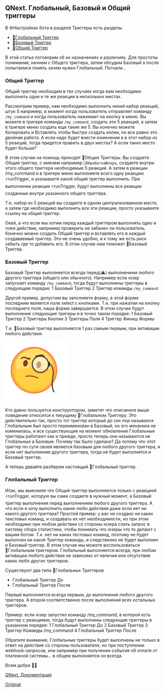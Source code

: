 ## QNext. Глобальный, Базовый и Общий триггеры

В ⚙️Настройках бота в разделе Триггеры есть разделы
* [🤖Глобальный Триггер](#глобальныи-триггер)
* [🔗Базовый Триггер ](#базовыи-триггер)
* [🔗Общий Триггер](#общии-триггер)

В этой статье поговорим об их назначениях и различиях.  Для простоты понимания, начнем с Общего триггера, затем обсудим Базовый а после попытаемся понять зачем нужен Глобальный. Погнали...
### Общий Триггер

Общий триггер необходим в тех случаях когда вам необходимо выполнить одни и те же реакции в нескольких местах.

Рассмотрим пример, нам необходимо выполнить некий набор реакций, штук 5 например, в момент когда пользователь отправляет команду `/my_command` и когда пользователь нажимает на кнопку в меню. Вы можете в тригере команды `/my_command`, создать эти 5 реакций, а затем в тригере меню создать еще такие же 5. Вы конечно можете Копировать и Вставлять чтобы быстро создать копии, но все равно это двойная работа. А если надо будет внести изменения в в этот набор из 5 реакций, тогда придется править в двух местах? А если таких место будет больше?

В этом случае на помощь приходят 🔗Общие Триггеры. Вы создаете Общий триггер, с именем например `🔗ОбработкаЮзера`, создаете внутри этого общего триггера необходимые 5 реакций. А затем в реакции /my_command и в тригере меню выполняете всего одну реакцию ⚡️runTrigger, и указываете какой общий триггер выполнить. При выполнении реакции ⚡️runTrigger, будут выполнены все реакции созданные внутри указанного общего триггера. 

Т.е. набор из 5 реакций вы создаете в одном централизованном месте, а затем где необходимо выполнить все эти реакции, просто указываете ссылку на общий триггер.

Окей, а что если мы хотим перед каждый триггером выполнять одно и тоже действие, например проверить не забанен ли пользователь. Конечно можно создать Общий триггер и вставлять его в каждый создаваемый триггер. Это не очень удобно, и к тому же есть риск забыть где то добавить его. В этом случае нам поможет 🔗Базовый Триггер.
### Базовый Триггер

Базовый Триггер выполняется всегда перед(⚠️) выполнением любого другого триггера (общего или обычного). Например если юзер запускает команду `/my_command`, тогда будут выполнены триггеры в следующем порядке:
1 Базовый Триггер
2 Триггер команды `/my_command`

Другой пример, допустим вы заполняете форму, в этой форме последним является поле select с кнопками. Т.е. при нажатии на кнопку последнего поля, наша форма завершается. В этом случае будут выполнение следующие тригеры и в точно таком порядке:
1 Базовый Триггер
2 Триггеры Кнопки
3 Триггеры Поля
4 Триггер Финиш Формы

Т.е. 🔗Базовый триггер выполняется 1 раз самым первым, при активации любого действия.

![Погодите ка, это же 🔗Глобальный Триггер... ? ](./1.gif)

Кто давно пользуется конструктором, заметят что описанное выше поведение относится к текущему 🔗Глобальном Триггеру. Это действительно так, просто тот триггер который до сих пор назывался Глобальным был просто переименован в Базовый, но его механика не изменилась, и все существующие на момент обновления Глобальные триггеры работают как и прежде, просто теперь они называются не Глобальные а Базовые. Почему так было сделано? Да потому что этот триггер по сути своей является базовым для любого другого триггера, и если нет выполнения другого триггера, тогда не будет выполнятся и Базовый триггер. 

А теперь давайте разберем настоящий 🔗Глобальный триггер.
### Глобальный Триггер

Итак, мы выяснили что Общий триггер выполняется только с реакцией ⚡️runTrigger, которую вы сами создаете в нужный момент, а Базовый триггер выполнения перед выполнением любого другого триггера. А что если я хочу выполнить какие любо действия даже если нет ни какого другого триггера? Простой пример: у вас не создано ни каких текстовых команд, и создавать их нет необходимости, но при этом необходимо при любом действии со стороны юзера слать запрос в систему сбора статистики, чтобы понимать что юзеры что то делают с вашим ботом. Т.к. нет ни каких тестовых команд, поэтому не будет выполнен ни какой Триггер команды, и следственно не будет выполнен и Базовый триггер. В этом случае мы можете воспользоваться 🔗Глобальным триггером. Глобальный выполняется всегда, при любом активации любого действия не зависимо от наличия или отсутствия каких любо других триггеров. 

Существуют два типа 🔗Глобальных Триггеров
* Глобальный Триггер До
* Глобальный Триггер После

Первый выполняется всегда первым, до выполнения любого другого триггера. А второй соответственно после выполнения всех остальных триггеров. 

Пример: если юзер запустил команду /my_command, в которой есть триггер с реакциями, тогда будут выполнены следующие триггеры в указанном порядке:
1 Глобальный Триггер До
2 Базовый Триггер
3 Триггер Команды /my_command
4 Глобальный Триггер После

Обратите внимание, Глобальные триггеры будет выполнены не только в ответ на действие со стороны пользователя, но при поступлении webhook-запросов, или например при получении события об оплате от платежной системы... в общем выполняется он всегда.



Всем добра 💆‍♀️



[QNext. Документация](/docs-test/ph)




  
[Original](https://telegra.ph/QNext-Global-and-Base-Trigger-03-18)